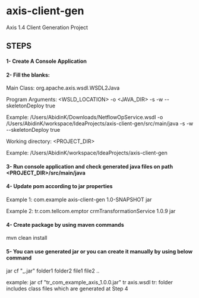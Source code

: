 # axis-client-gen
Axis 1.4 Client Generation Project

## STEPS

#### 1- Create A Console Application

#### 2- Fill the blanks:

Main Class: org.apache.axis.wsdl.WSDL2Java

Program Arguments: <WSLD_LOCATION> -o <JAVA_DIR> -s -w --skeletonDeploy true

Example:
/Users/AbidinK/Downloads/NetflowOpService.wsdl -o /Users/AbidinK/workspace/IdeaProjects/axis-client-gen/src/main/java -s -w --skeletonDeploy true

Working directory: <PROJECT_DIR>

Example:
/Users/AbidinK/workspace/IdeaProjects/axis-client-gen

#### 3- Run console application and check generated java files on path <PROJECT_DIR>/src/main/java

#### 4- Update pom according to jar properties
Example 1:
    <groupId>com.example</groupId>
    <artifactId>axis-client-gen</artifactId>
    <version>1.0-SNAPSHOT</version>
    <packaging>jar</packaging>

Example 2:
    <groupId>tr.com.tellcom.emptor</groupId>
    <artifactId>crmTransformationService</artifactId>
    <version>1.0.9</version>
    <packaging>jar</packaging>

#### 4- Create package by using maven commands
mvn clean install

#### 5- You can use generated jar or you can create it manually by using below command
jar cf "<jar-name>_<jar-version>.jar" folder1 folder2 file1 file2 ..

example:
jar cf "tr_com_example_axis_1.0.0.jar" tr axis.wsdl
tr: folder includes class files which are generated at Step 4

